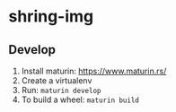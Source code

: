 # shring-img

## Develop

1. Install maturin: https://www.maturin.rs/
2. Create a virtualenv
3. Run: `maturin develop`
4. To build a wheel: `maturin build`
